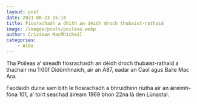 ```yaml
---
layout: post
date: 2021-08-23 15:14
title: Fiosrachadh a dhìth an dèidh droch thubaist-rathaid
image: /images/posts/poileas.webp
author: Crìstean MacMhìcheil
categories:
    - Alba
---
```

Tha Poileas a’ sireadh fiosrachaidh an dèidh droch thubaist-rathaid a thachair mu 1:00f Didòmhnaich, air an A87, eadar an Caol agus Baile Mac Ara.

Faodaidh duine sam bith le fiosrachadh a bhruidhinn riutha air an àireimh-fòna 101, a’ toirt seachad àiream 1969 bhon 22na là den Lùnastal.
